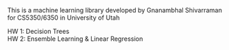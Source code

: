 This is a machine learning library developed by Gnanambhal Shivarraman for
CS5350/6350 in University of Utah

HW 1: Decision Trees <br>
HW 2: Ensemble Learning & Linear Regression
